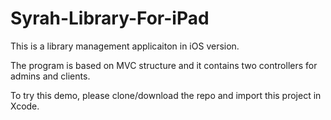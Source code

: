 # Syrah-Library-For-iPad

This is a library management applicaiton in iOS version. 

The program is based on MVC structure and it contains two controllers for admins and clients. 

To try this demo, please clone/download the repo and import this project in Xcode. 
